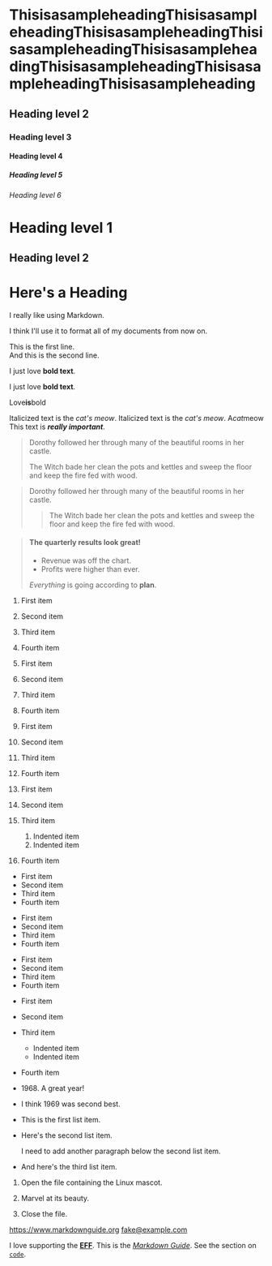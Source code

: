 
# ThisisasampleheadingThisisasampleheadingThisisasampleheadingThisisasampleheadingThisisasampleheadingThisisasampleheadingThisisasampleheadingThisisasampleheading
## Heading level 2
### Heading level 3
#### Heading level 4
##### Heading level 5
###### Heading level 6

Heading level 1
===============

Heading level 2
---------------

# Here's a Heading

I really like using Markdown.

I think I'll use it to format all of my documents from now on.

This is the first line.  
And this is the second line.

I just love **bold text**.

I just love __bold text__.

Love**is**bold

Italicized text is the *cat's meow*.
Italicized text is the _cat's meow_.
A*cat*meow
This text is ***really important***.

> Dorothy followed her through many of the beautiful rooms in her castle.
>
> The Witch bade her clean the pots and kettles and sweep the floor and keep the fire fed with wood.

> Dorothy followed her through many of the beautiful rooms in her castle.
>
>> The Witch bade her clean the pots and kettles and sweep the floor and keep the fire fed with wood.

> #### The quarterly results look great!
>
> - Revenue was off the chart.
> - Profits were higher than ever.
>
>  *Everything* is going according to **plan**.


1. First item
2. Second item
3. Third item
4. Fourth item

1. First item
1. Second item
1. Third item
1. Fourth item

1. First item
8. Second item
3. Third item
5. Fourth item

1. First item
2. Second item
3. Third item
    1. Indented item
    2. Indented item
4. Fourth item


- First item
- Second item
- Third item
- Fourth item

* First item
* Second item
* Third item
* Fourth item

+ First item
+ Second item
+ Third item
+ Fourth item

- First item
- Second item
- Third item
    - Indented item
    - Indented item
- Fourth item

- 1968\. A great year!
- I think 1969 was second best.


* This is the first list item.
* Here's the second list item.

    I need to add another paragraph below the second list item.

* And here's the third list item.

1. Open the file containing the Linux mascot.
2. Marvel at its beauty.

3. Close the file.

<https://www.markdownguide.org>
<fake@example.com>



I love supporting the **[EFF](https://eff.org)**.
This is the *[Markdown Guide](https://www.markdownguide.org)*.
See the section on [`code`](#code).


